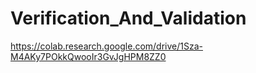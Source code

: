 # Verification_And_Validation
 
 https://colab.research.google.com/drive/1Sza-M4AKy7POkkQwooIr3GvJgHPM8ZZ0
